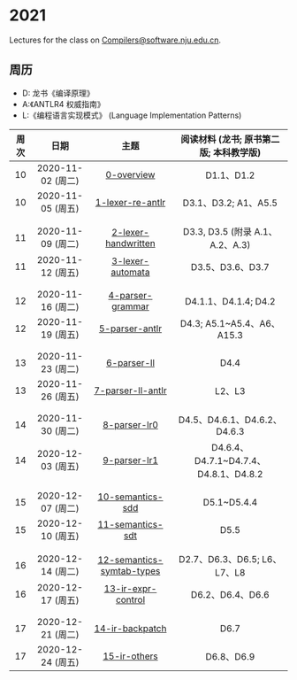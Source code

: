 # 2021

Lectures for the class on [Compilers@software.nju.edu.cn](https://github.com/orgs/courses-at-nju-by-hfwei/teams/compilers-course-at-nju-software/repositories).

## 周历

- D: 龙书《编译原理》
- A:《ANTLR4 权威指南》
- L:《编程语言实现模式》 (Language Implementation Patterns)

| 周次 | 日期 | 主题 | 阅读材料 (龙书; 原书第二版; 本科教学版) |
| :---: | :---: | :---: | :---: |
| 10 | 2020-11-02 (周二) | [0-overview](./0-overview/) | D1.1、D1.2 |
| 10 | 2020-11-05 (周五) | [1-lexer-re-antlr](./1-lexer-re-antlr/) | D3.1、D3.2; A1、A5.5 |
| | | |
| | | |
| 11 | 2020-11-09 (周二) | [2-lexer-handwritten](./2-lexer-handwritten/) | D3.3, D3.5 (附录 A.1、A.2、A.3) |
| 11 | 2020-11-12 (周五) | [3-lexer-automata](./3-lexer-automata/) | D3.5、D3.6、D3.7 |
| | | |
| | | |
| 12 | 2020-11-16 (周二) | [4-parser-grammar](./4-parser-grammar/) | D4.1.1、D4.1.4; D4.2 |
| 12 | 2020-11-19 (周五) | [5-parser-antlr](./5-parser-antlr/) | D4.3; A5.1~A5.4、A6、A15.3|
| | | |
| | | |
| 13 | 2020-11-23 (周二) | [6-parser-ll](./6-parser-ll/) | D4.4 |
| 13 | 2020-11-26 (周五) | [7-parser-ll-antlr](./7-parser-ll-antlr/) | L2、L3 |
| | | |
| | | |
| 14 | 2020-11-30 (周二) | [8-parser-lr0](./8-parser-lr0/) | D4.5、D4.6.1、D4.6.2、D4.6.3 |
| 14 | 2020-12-03 (周五) | [9-parser-lr1](./9-parser-lr1/) | D4.6.4、D4.7.1~D4.7.4、D4.8.1、D4.8.2 |
| | | |
| | | |
| 15 | 2020-12-07 (周二) | [10-semantics-sdd](./10-semantics-sdd/) | D5.1~D5.4.4 |
| 15 | 2020-12-10 (周五) | [11-semantics-sdt](./11-semantics-sdt/) | D5.5 |
| | | |
| | | |
| 16 | 2020-12-14 (周二) | [12-semantics-symtab-types](./12-semantics-symtab-types/) | D2.7、D6.3、D6.5; L6、L7、L8 |
| 16 | 2020-12-17 (周五) | [13-ir-expr-control](./13-ir-expr-control/) | D6.2、D6.4、D6.6 |
| | | |
| | | |
| 17 | 2020-12-21 (周二) | [14-ir-backpatch](./14-ir-backpatch/) | D6.7 |
| 17 | 2020-12-24 (周五) | [15-ir-others](./15-ir-others/) | D6.8、D6.9 |
